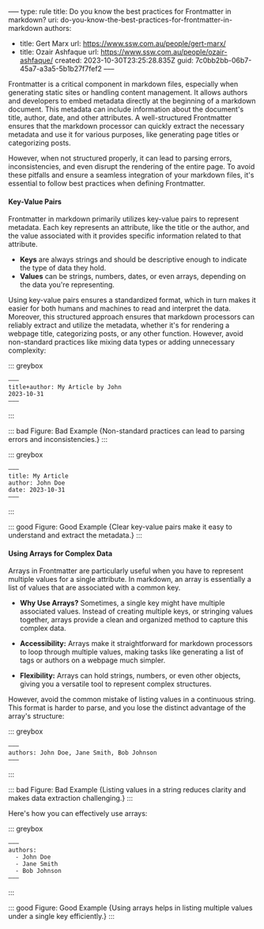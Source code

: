 –––
type: rule
title: Do you know the best practices for Frontmatter in markdown?
uri: do-you-know-the-best-practices-for-frontmatter-in-markdown
authors:
  - title: Gert Marx
    url: https://www.ssw.com.au/people/gert-marx/
  - title: Ozair Ashfaque
    url: https://www.ssw.com.au/people/ozair-ashfaque/
created: 2023-10-30T23:25:28.835Z
guid: 7c0bb2bb-06b7-45a7-a3a5-5b1b27f7fef2
–––

Frontmatter is a critical component in markdown files, especially when generating static sites or handling content management. It allows authors and developers to embed metadata directly at the beginning of a markdown document. This metadata can include information about the document's title, author, date, and other attributes. A well-structured Frontmatter ensures that the markdown processor can quickly extract the necessary metadata and use it for various purposes, like generating page titles or categorizing posts. 

However, when not structured properly, it can lead to parsing errors, inconsistencies, and even disrupt the rendering of the entire page. To avoid these pitfalls and ensure a seamless integration of your markdown files, it's essential to follow best practices when defining Frontmatter.

<!--endintro-->

#### Key-Value Pairs

Frontmatter in markdown primarily utilizes key-value pairs to represent metadata. Each key represents an attribute, like the title or the author, and the value associated with it provides specific information related to that attribute.

- **Keys** are always strings and should be descriptive enough to indicate the type of data they hold.
- **Values** can be strings, numbers, dates, or even arrays, depending on the data you're representing.

Using key-value pairs ensures a standardized format, which in turn makes it easier for both humans and machines to read and interpret the data. Moreover, this structured approach ensures that markdown processors can reliably extract and utilize the metadata, whether it's for rendering a webpage title, categorizing posts, or any other function.
However, avoid non-standard practices like mixing data types or adding unnecessary complexity:

::: greybox
```
–––
title+author: My Article by John
2023-10-31
–––
```
:::

::: bad 
Figure: Bad Example {Non-standard practices can lead to parsing errors and inconsistencies.} 
:::

::: greybox
```
–––
title: My Article
author: John Doe
date: 2023-10-31
–––
```
:::

::: good 
Figure: Good Example {Clear key-value pairs make it easy to understand and extract the metadata.} 
:::




#### Using Arrays for Complex Data

Arrays in Frontmatter are particularly useful when you have to represent multiple values for a single attribute. In markdown, an array is essentially a list of values that are associated with a common key.

- **Why Use Arrays?** Sometimes, a single key might have multiple associated values. Instead of creating multiple keys, or stringing values together, arrays provide a clean and organized method to capture this complex data.
  
- **Accessibility:** Arrays make it straightforward for markdown processors to loop through multiple values, making tasks like generating a list of tags or authors on a webpage much simpler.

- **Flexibility:** Arrays can hold strings, numbers, or even other objects, giving you a versatile tool to represent complex structures.

However, avoid the common mistake of listing values in a continuous string. This format is harder to parse, and you lose the distinct advantage of the array's structure:

::: greybox
```
–––
authors: John Doe, Jane Smith, Bob Johnson
–––
```
:::

::: bad 
Figure: Bad Example {Listing values in a string reduces clarity and makes data extraction challenging.} 
:::

Here's how you can effectively use arrays:

::: greybox
```
–––
authors: 
  - John Doe
  - Jane Smith
  - Bob Johnson
–––
```
:::

::: good 
Figure: Good Example {Using arrays helps in listing multiple values under a single key efficiently.} 
:::
